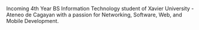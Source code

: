 Incoming 4th Year BS Information Technology student of Xavier University - Ateneo de Cagayan with a passion for Networking, Software, Web, and Mobile Development.
